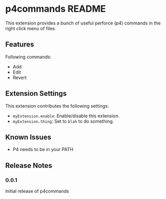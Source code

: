 # p4commands README

This extension provides a bunch of useful perforce (p4) commands in the right click menu of files

## Features

Following commands:
- Add
- Edit
- Revert

## Extension Settings

This extension contributes the following settings:

* `myExtension.enable`: Enable/disable this extension.
* `myExtension.thing`: Set to `blah` to do something.

## Known Issues

- P4 needs to be in your PATH

## Release Notes

### 0.0.1
Initial release of p4commands
